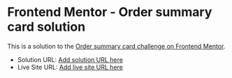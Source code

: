 # Frontend Mentor - Order summary card solution

This is a solution to the [Order summary card challenge on Frontend Mentor](https://www.frontendmentor.io/challenges/order-summary-component-QlPmajDUj).

- Solution URL: [Add solution URL here](https://your-solution-url.com)
- Live Site URL: [Add live site URL here](https://your-live-site-url.com)
